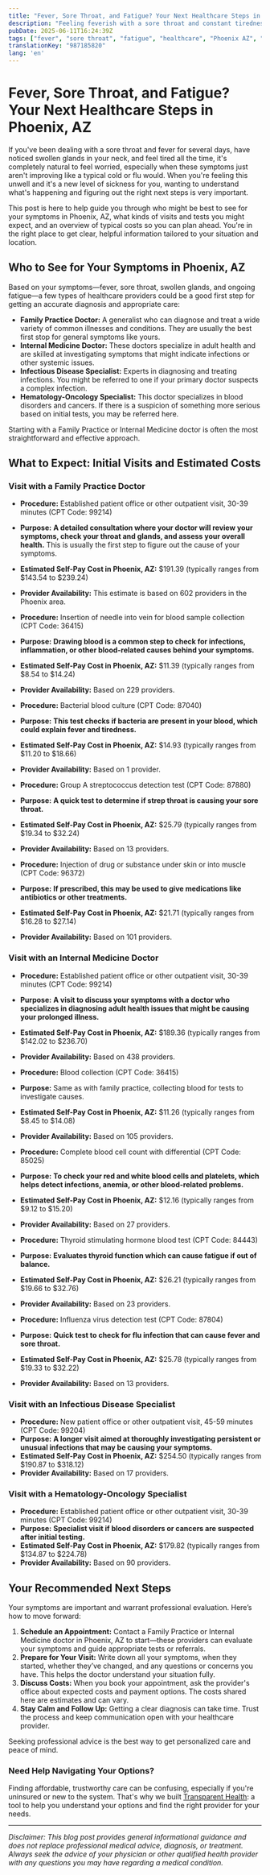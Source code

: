 ```yaml
---
title: "Fever, Sore Throat, and Fatigue? Your Next Healthcare Steps in Phoenix, AZ"
description: "Feeling feverish with a sore throat and constant tiredness? Learn who to see and what to expect in Phoenix, AZ."
pubDate: 2025-06-11T16:24:39Z
tags: ["fever", "sore throat", "fatigue", "healthcare", "Phoenix AZ", "doctor visit", "cost transparency"]
translationKey: "987185820"
lang: 'en'
---
```


# Fever, Sore Throat, and Fatigue? Your Next Healthcare Steps in Phoenix, AZ

If you've been dealing with a sore throat and fever for several days, have noticed swollen glands in your neck, and feel tired all the time, it's completely natural to feel worried, especially when these symptoms just aren't improving like a typical cold or flu would. When you're feeling this unwell and it's a new level of sickness for you, wanting to understand what's happening and figuring out the right next steps is very important.  

This post is here to help guide you through who might be best to see for your symptoms in Phoenix, AZ, what kinds of visits and tests you might expect, and an overview of typical costs so you can plan ahead. You're in the right place to get clear, helpful information tailored to your situation and location.

## Who to See for Your Symptoms in Phoenix, AZ

Based on your symptoms—fever, sore throat, swollen glands, and ongoing fatigue—a few types of healthcare providers could be a good first step for getting an accurate diagnosis and appropriate care:

- **Family Practice Doctor:** A generalist who can diagnose and treat a wide variety of common illnesses and conditions. They are usually the best first stop for general symptoms like yours.
- **Internal Medicine Doctor:** These doctors specialize in adult health and are skilled at investigating symptoms that might indicate infections or other systemic issues.
- **Infectious Disease Specialist:** Experts in diagnosing and treating infections. You might be referred to one if your primary doctor suspects a complex infection.
- **Hematology-Oncology Specialist:** This doctor specializes in blood disorders and cancers. If there is a suspicion of something more serious based on initial tests, you may be referred here.

Starting with a Family Practice or Internal Medicine doctor is often the most straightforward and effective approach.

## What to Expect: Initial Visits and Estimated Costs

### Visit with a Family Practice Doctor

- **Procedure:** Established patient office or other outpatient visit, 30-39 minutes (CPT Code: 99214)  
- **Purpose:** **A detailed consultation where your doctor will review your symptoms, check your throat and glands, and assess your overall health.** This is usually the first step to figure out the cause of your symptoms.  
- **Estimated Self-Pay Cost in Phoenix, AZ:** $191.39 (typically ranges from $143.54 to $239.24)  
- **Provider Availability:** This estimate is based on 602 providers in the Phoenix area.

- **Procedure:** Insertion of needle into vein for blood sample collection (CPT Code: 36415)  
- **Purpose:** **Drawing blood is a common step to check for infections, inflammation, or other blood-related causes behind your symptoms.**  
- **Estimated Self-Pay Cost in Phoenix, AZ:** $11.39 (typically ranges from $8.54 to $14.24)  
- **Provider Availability:** Based on 229 providers.

- **Procedure:** Bacterial blood culture (CPT Code: 87040)  
- **Purpose:** **This test checks if bacteria are present in your blood, which could explain fever and tiredness.**  
- **Estimated Self-Pay Cost in Phoenix, AZ:** $14.93 (typically ranges from $11.20 to $18.66)  
- **Provider Availability:** Based on 1 provider.

- **Procedure:** Group A streptococcus detection test (CPT Code: 87880)  
- **Purpose:** **A quick test to determine if strep throat is causing your sore throat.**  
- **Estimated Self-Pay Cost in Phoenix, AZ:** $25.79 (typically ranges from $19.34 to $32.24)  
- **Provider Availability:** Based on 13 providers.

- **Procedure:** Injection of drug or substance under skin or into muscle (CPT Code: 96372)  
- **Purpose:** **If prescribed, this may be used to give medications like antibiotics or other treatments.**  
- **Estimated Self-Pay Cost in Phoenix, AZ:** $21.71 (typically ranges from $16.28 to $27.14)  
- **Provider Availability:** Based on 101 providers.

### Visit with an Internal Medicine Doctor

- **Procedure:** Established patient office or other outpatient visit, 30-39 minutes (CPT Code: 99214)  
- **Purpose:** **A visit to discuss your symptoms with a doctor who specializes in diagnosing adult health issues that might be causing your prolonged illness.**  
- **Estimated Self-Pay Cost in Phoenix, AZ:** $189.36 (typically ranges from $142.02 to $236.70)  
- **Provider Availability:** Based on 438 providers.

- **Procedure:** Blood collection (CPT Code: 36415)  
- **Purpose:** Same as with family practice, collecting blood for tests to investigate causes.  
- **Estimated Self-Pay Cost in Phoenix, AZ:** $11.26 (typically ranges from $8.45 to $14.08)  
- **Provider Availability:** Based on 105 providers.

- **Procedure:** Complete blood cell count with differential (CPT Code: 85025)  
- **Purpose:** **To check your red and white blood cells and platelets, which helps detect infections, anemia, or other blood-related problems.**  
- **Estimated Self-Pay Cost in Phoenix, AZ:** $12.16 (typically ranges from $9.12 to $15.20)  
- **Provider Availability:** Based on 27 providers.

- **Procedure:** Thyroid stimulating hormone blood test (CPT Code: 84443)  
- **Purpose:** **Evaluates thyroid function which can cause fatigue if out of balance.**  
- **Estimated Self-Pay Cost in Phoenix, AZ:** $26.21 (typically ranges from $19.66 to $32.76)  
- **Provider Availability:** Based on 23 providers.

- **Procedure:** Influenza virus detection test (CPT Code: 87804)  
- **Purpose:** **Quick test to check for flu infection that can cause fever and sore throat.**  
- **Estimated Self-Pay Cost in Phoenix, AZ:** $25.78 (typically ranges from $19.33 to $32.22)  
- **Provider Availability:** Based on 13 providers.

### Visit with an Infectious Disease Specialist

- **Procedure:** New patient office or other outpatient visit, 45-59 minutes (CPT Code: 99204)  
- **Purpose:** **A longer visit aimed at thoroughly investigating persistent or unusual infections that may be causing your symptoms.**  
- **Estimated Self-Pay Cost in Phoenix, AZ:** $254.50 (typically ranges from $190.87 to $318.12)  
- **Provider Availability:** Based on 17 providers.

### Visit with a Hematology-Oncology Specialist

- **Procedure:** Established patient office or other outpatient visit, 30-39 minutes (CPT Code: 99214)  
- **Purpose:** **Specialist visit if blood disorders or cancers are suspected after initial testing.**  
- **Estimated Self-Pay Cost in Phoenix, AZ:** $179.82 (typically ranges from $134.87 to $224.78)  
- **Provider Availability:** Based on 90 providers.

## Your Recommended Next Steps

Your symptoms are important and warrant professional evaluation. Here’s how to move forward:

1. **Schedule an Appointment:** Contact a Family Practice or Internal Medicine doctor in Phoenix, AZ to start—these providers can evaluate your symptoms and guide appropriate tests or referrals.  
2. **Prepare for Your Visit:** Write down all your symptoms, when they started, whether they’ve changed, and any questions or concerns you have. This helps the doctor understand your situation fully.  
3. **Discuss Costs:** When you book your appointment, ask the provider's office about expected costs and payment options. The costs shared here are estimates and can vary.  
4. **Stay Calm and Follow Up:** Getting a clear diagnosis can take time. Trust the process and keep communication open with your healthcare provider.

Seeking professional advice is the best way to get personalized care and peace of mind.

### Need Help Navigating Your Options?

Finding affordable, trustworthy care can be confusing, especially if you're uninsured or new to the system. That's why we built [Transparent Health](https://transparenthealth.ai): a tool to help you understand your options and find the right provider for your needs.

---

*Disclaimer: This blog post provides general informational guidance and does not replace professional medical advice, diagnosis, or treatment. Always seek the advice of your physician or other qualified health provider with any questions you may have regarding a medical condition.*